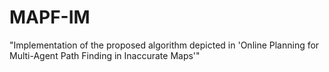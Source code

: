 # MAPF-IM
"Implementation of the proposed algorithm depicted in 'Online Planning for Multi-Agent Path Finding in Inaccurate Maps'"

